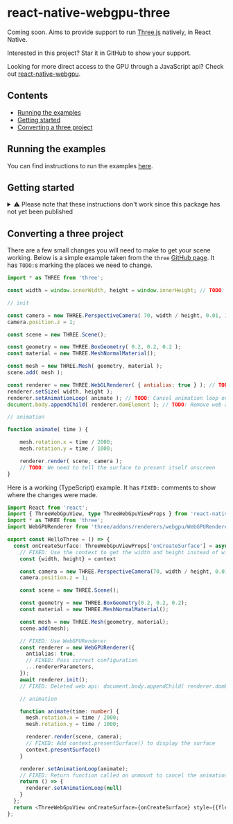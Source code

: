 # react-native-webgpu-three

Coming soon. Aims to provide support to run [Three.js](https://threejs.org) natively, in React Native.

Interested in this project? Star it in GitHub to show your support.

Looking for more direct access to the GPU through a JavaScript api? Check out [react-native-webgpu](https://github.com/seanhenry/react-native-webgpu).

## Contents

- [Running the examples](#running-the-examples)
- [Getting started](#getting-started)
- [Converting a three project](#converting-a-three-project)

## Running the examples

You can find instructions to run the examples [here](../../examples/Example).

## Getting started

<details>
<summary>
⚠️ Please note that these instructions don't work since this package has not yet been published
</summary>

- Install packages

```shell
yarn add react-native-webgpu-three react-native-webgpu three
yarn add -D @babel/plugin-transform-export-namespace-from
# For TypeScript also:
yarn add -D @types/three
```

- Install pods

```shell
cd ios
pod install
cd ..
```

- Import `react-native-webgpu-three` before importing `three`. It might be best to import it in `index.js` to be sure.

```javascript
// src/index.js
import 'react-native-webgpu-three'
```

- Add the plugins to `babel.config.js`

```javascript
// babel.config.js
modules.exports = {
  plugins: [
    ...require('react-native-webgpu-three/babel').plugins,
  ],
};
```

- Add `resolveRequest` and `unstable_enablePackageExports` to `metro.config.js`

```javascript
// metro.config.js
module.exports = {
  resolver: {
    resolveRequest: require('react-native-webgpu-three/metro').resolver.resolveRequest,
    unstable_enablePackageExports: true,
  },
};
```
</details>

## Converting a three project

There are a few small changes you will need to make to get your scene working. Below is a simple example taken from the `three` [GitHub page](https://github.com/mrdoob/three.js?tab=readme-ov-file#usage). It has `TODO:`s marking the places we need to change.

```javascript
import * as THREE from 'three';

const width = window.innerWidth, height = window.innerHeight; // TODO: Replace web api

// init

const camera = new THREE.PerspectiveCamera( 70, width / height, 0.01, 10 );
camera.position.z = 1;

const scene = new THREE.Scene();

const geometry = new THREE.BoxGeometry( 0.2, 0.2, 0.2 );
const material = new THREE.MeshNormalMaterial();

const mesh = new THREE.Mesh( geometry, material );
scene.add( mesh );

const renderer = new THREE.WebGLRenderer( { antialias: true } ); // TODO: Use WebGPURenderer
renderer.setSize( width, height );
renderer.setAnimationLoop( animate ); // TODO: Cancel animation loop on unmount
document.body.appendChild( renderer.domElement ); // TODO: Remove web api

// animation

function animate( time ) {

	mesh.rotation.x = time / 2000;
	mesh.rotation.y = time / 1000;

	renderer.render( scene, camera );
    // TODO: We need to tell the surface to present itself onscreen
}
```

Here is a working (TypeScript) example. It has `FIXED:` comments to show where the changes were made.

```typescript jsx
import React from 'react';
import { ThreeWebGpuView, type ThreeWebGpuViewProps } from 'react-native-webgpu-three';
import * as THREE from 'three';
import WebGPURenderer from 'three/addons/renderers/webgpu/WebGPURenderer.js';

export const HelloThree = () => {
  const onCreateSurface: ThreeWebGpuViewProps['onCreateSurface'] = async ({ context, rendererParameters }) => {
    // FIXED: Use the context to get the width and height instead of window
    const {width, height} = context

    const camera = new THREE.PerspectiveCamera(70, width / height, 0.01, 10);
    camera.position.z = 1;

    const scene = new THREE.Scene();

    const geometry = new THREE.BoxGeometry(0.2, 0.2, 0.2);
    const material = new THREE.MeshNormalMaterial();

    const mesh = new THREE.Mesh(geometry, material);
    scene.add(mesh);

    // FIXED: Use WebGPURenderer
    const renderer = new WebGPURenderer({
      antialias: true,
      // FIXED: Pass correct configuration
      ...rendererParameters,
    });
    await renderer.init();
    // FIXED: Deleted web api: document.body.appendChild( renderer.domElement )

    // animation

    function animate(time: number) {
      mesh.rotation.x = time / 2000;
      mesh.rotation.y = time / 1000;

      renderer.render(scene, camera);
      // FIXED: Add context.presentSurface() to display the surface
      context.presentSurface()
    }

    renderer.setAnimationLoop(animate);
    // FIXED: Return function called on unmount to cancel the animation loop
    return () => {
      renderer.setAnimationLoop(null)
    }
  };
  return <ThreeWebGpuView onCreateSurface={onCreateSurface} style={{flex: 1}} />;
};
```

